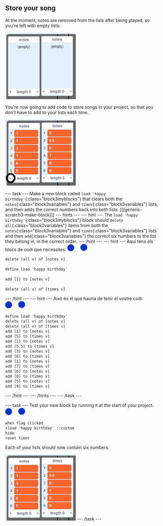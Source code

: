 ## Store your song

At the moment, notes are removed from the lists after being played, so you're left with empty lists:

![Empty lists](images/empty-lists.png)

You're now going to add code to store songs in your project, so that you don't have to add to your lists each time.

![Add notes and times to lists](images/lists-add-annotated.png)

\--- task \--- Make a new block called `load 'happy birthday'`{:class="block3myblocks"} that clears both the `notes`{:class="block3variables"} and `times`{:class="block3variables"} lists, and then adds the correct numbers back into both lists. [[[generic-scratch3-make-block]]] \--- hints \--- \--- hint \--- The `load 'happy birthday'`{:class="block3myblocks"} block should `delete all`{:class="block3variables"} items from both the `notes`{:class="block3variables"} and `times`{:class="block3variables"} lists and then `add`{:class="block3variables"} the correct six numbers to the list they belong in, in the correct order. \--- /hint \--- \--- hint \--- Aquí tens els blocs de codi que necessites: ![notes-sprite](images/note-sprite.png)

```blocks3
delete (all v) of [notes v]

define load 'happy birthday'

add [1] to [notes v]

delete (all v) of [times v]
```

\--- /hint \--- \--- hint \--- Això és el que hauria de tenir el vostre codi: ![notes-sprite](images/note-sprite.png)

```blocks3
define load 'happy birthday'
delete (all v) of [notes v]
delete (all v) of [times v]
add [1] to [notes v]
add [5] to [times v]
add [1] to [notes v]
add [5.5] to [times v]
add [3] to [notes v]
add [6] to [times v]
add [1] to [notes v]
add [7] to [times v]
add [6] to [notes v]
add [8] to [times v]
add [5] to [notes v]
add [9] to [times v]
```

\--- /hint \--- \--- /hints \--- \--- /task \---

\--- task \--- Test your new block by running it at the start of your project. ![notes-sprite](images/note-sprite.png)

```blocks3
when flag clicked
+load 'happy birthday' ::custom
hide
reset timer
```

Each of your lists should now contain six numbers.

![Lists of notes and times](images/lists-add.png) \--- /task \---